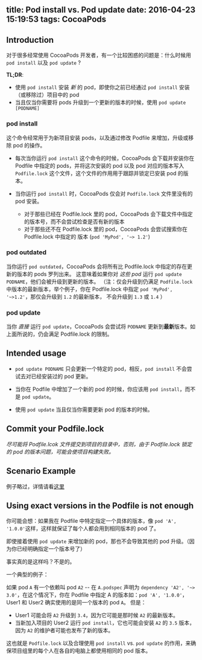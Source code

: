 title: Pod install vs. Pod update
date: 2016-04-23 15:19:53
tags: CocoaPods
---

## Introduction

对于很多经常使用 CocoaPods 开发者，有一个比较困惑的问题是：什么时候用 `pod install` 以及 `pod update` ?

**TL;DR**: 

- 使用 `pod install` 安装 *新* 的 pod，即使你之前已经通过 `pod install` 安装（或移除过）项目中的 pod
- 当且仅当你需要将 pods 升级到一个更新的版本的时候，使用 `pod update [PODNAME]` 

### pod install

这个命令经常用于为新项目安装 pods，以及通过修改 Podfile 来增加，升级或移除 pod 的操作。

- 每次当你运行 `pod install` 这个命令的时候，CocoaPods 会下载并安装你在 Podfile 中指定的 pods，并将这次安装的 pod 以及 pod 对应的版本写入 `Podfile.lock` 这个文件，这个文件的作用用于跟踪并锁定已安装 pod 的版本。

- 当你运行 `pod install` 时，CocoaPods 仅会对 `Podfile.lock` 文件里没有的 pod 安装。

  - 对于那些已经在 Podfile.lock 里的 pod，CocoaPods 会下载文件中指定的版本号，而不会尝试检查是否有新的版本
  - 对于那些还不在 Podfile.lock 里的 pod，CocoaPods 会尝试搜索你在 Podfile.lock 中指定的 版本 (`pod 'MyPod', '~> 1.2'`)


### pod outdated

当你运行 `pod outdated`，CocoaPods 会将所有比 Podfile.lock 中指定的存在更新的版本的 pods 罗列出来。
这意味着如果你对 *这些 pod* 运行 `pod update PODNAME`，他们会被升级到更新的版本。
（注：仅会升级到仍满足 `Podfile.lock` 中版本的最新版本，举个例子，你在 Podfile.lock 中指定 `pod 'MyPod', '~>1.2'`，那仅会升级到 `1.2` 的最新版本， 不会升级到 `1.3` 或 `1.4` ）

### pod update

当你 *直接* 运行 `pod update`，CocoaPods 会尝试将 `PODNAME` 更新到**最新**版本。如上面所说的，仍会满足 Podfile.lock 的限制。

## Intended usage

- `pod update PODNAME` 只会更新一个特定的 pod，相反，`pod install` 不会尝试去对已经安装过的 pod 更新。

- 当你在 Podfile 中增加了一个新的 pod 的时候，你应该用 `pod install`，而不是 `pod update`。

- 使用 `pod update` 当且仅当你需要更新 pod 的版本的时候。

## Commit your Podfile.lock

*尽可能将 Podfile.lcok 文件提交到项目的目录中，否则，由于 Podfile.lock 锁定的 pod 的版本问题，可能会使项目构建失败。*

## Scenario Example

例子略过，详情请看[这里](https://guides.cocoapods.org/using/pod-install-vs-update.html#scenario-example)

## Using exact versions in the Podfile is not enough

你可能会想：如果我在 Podfile 中特定指定一个具体的版本，像 `pod 'A', '1.0.0'`这样，这样就保证了每个人都会用到相同版本的 pod 了。

即使接着使用 `pod update` 来增加新的 pod，那也不会导致其他的 pod 升级。（因为你已经明确指定一个版本号了）

事实真的是这样吗？不是的。

一个典型的例子：

如果 pod `A` 有一个依赖叫 pod `A2` -- 在 `A.podspec` 声明为 `dependency 'A2', '~> 3.0'`，在这个情况下，你在 Podfile 中指定 A 的版本如：`pod 'A', '1.0.0'`，User1 和 User2 确实使用的是同一个版本的 pod `A`。 但是：

- User1 可能会将 `A2` 升级到 `3.4`，因为它可能是那时候 `A2` 的最新版本。
- 当新加入项目的 User2 运行 `pod install`，它也可能会安装 `A2` 的 `3.5` 版本，因为 `A2` 的维护者可能也发布了新的版本。

这也就是 `Podfile.lock` 以及合理使用 `pod install` vs. `pod update` 的作用，来确保项目组里的每个人在各自的电脑上都使用相同的 pod 版本。


